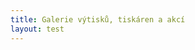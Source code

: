 ```yaml
---
title: Galerie výtisků, tiskáren a akcí
layout: test
---
```


<script src="https://ajax.googleapis.com/ajax/libs/jquery/1.6.2/jquery.min.js" type="text/javascript"></script>
<script src="javascripts/picasa.js" type="text/javascript"></script>
<script type="text/javascript">loadPicasaAlbum("dustingraves", "YumaTerritorialPrison");</script>
